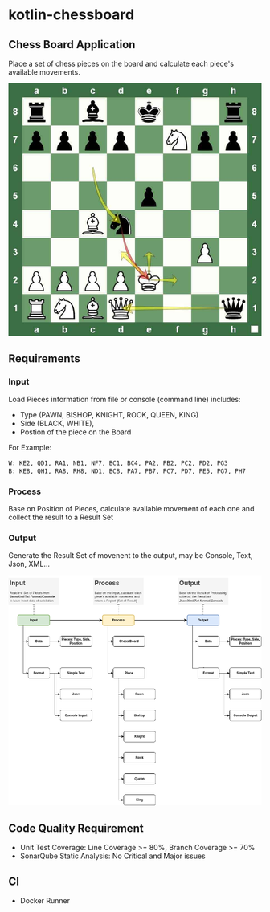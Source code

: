 # kotlin-chessboard

## Chess Board Application

Place a set of chess pieces on the board and calculate each piece's available movements.

![The Chess Board](./doc/img/ChessBoard.jpg)

## Requirements

### Input 

Load Pieces information from file or console (command line) includes: 
- Type (PAWN, BISHOP, KNIGHT, ROOK, QUEEN, KING) 
- Side (BLACK, WHITE), 
- Postion of the piece on the Board

For Example: 

```
W: KE2, QD1, RA1, NB1, NF7, BC1, BC4, PA2, PB2, PC2, PD2, PG3
B: KE8, QH1, RA8, RH8, ND1, BC8, PA7, PB7, PC7, PD7, PE5, PG7, PH7
```

### Process

Base on Position of Pieces, calculate available movement of each one and collect the result to a Result Set

### Output

Generate the Result Set of movenent to the output, may be Console, Text, Json, XML...

![Requirement](./doc/img/ChessBoard.drawio.png)

## Code Quality Requirement

- Unit Test Coverage: Line Coverage >= 80%, Branch Coverage >= 70%
- SonarQube Static Analysis: No Critical and Major issues

## CI
- Docker Runner

